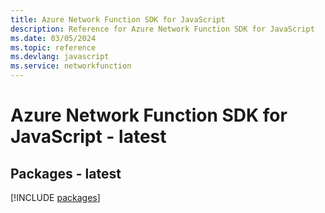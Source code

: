 ```yaml
---
title: Azure Network Function SDK for JavaScript
description: Reference for Azure Network Function SDK for JavaScript
ms.date: 03/05/2024
ms.topic: reference
ms.devlang: javascript
ms.service: networkfunction
---
```

# Azure Network Function SDK for JavaScript - latest
## Packages - latest
[!INCLUDE [packages](network-function-index.md)]
